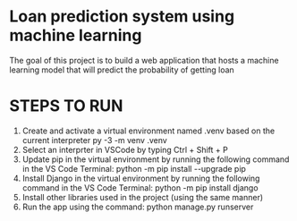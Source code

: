#  Loan prediction system using machine learning 
The goal of this project is to build a web application that hosts a machine learning model that will predict the probability of getting loan 
# STEPS TO RUN
1. Create and activate a virtual environment named .venv based on the current interpreter py -3 -m venv .venv 
2. Select an interprter in VSCode by typing Ctrl + Shift + P 
3. Update pip in the virtual environment by running the following command in the VS Code Terminal: python -m pip install --upgrade pip
4. Install Django in the virtual environment by running the following command in the VS Code Terminal: python -m pip install django
5. Install other libraries used in the project (using the same manner)
6. Run the app using the command: python manage.py runserver
